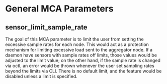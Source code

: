# General MCA Parameters
## sensor_limit_sample_rate
The goal of this MCA parameter is to limit the user from setting the excessive 
sample rates for each node. This would act as a protection mechanism for limiting 
excessive load sent to the aggregator node. If a daemon have sensors with sample 
rates off limits, those values would be adjusted to the limit value; on the other 
hand, if the sample rate is changed via octl, an error would be thrown whenever 
the user set sampling rates beyond the limits via CLI. There is no default limit, 
and the feature would be disabled unless a limit is specified.
